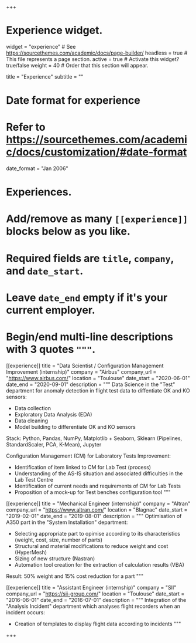 +++
# Experience widget.
widget = "experience"  # See https://sourcethemes.com/academic/docs/page-builder/
headless = true  # This file represents a page section.
active = true  # Activate this widget? true/false
weight = 40  # Order that this section will appear.

title = "Experience"
subtitle = ""

# Date format for experience
#   Refer to https://sourcethemes.com/academic/docs/customization/#date-format
date_format = "Jan 2006"

# Experiences.
#   Add/remove as many `[[experience]]` blocks below as you like.
#   Required fields are `title`, `company`, and `date_start`.
#   Leave `date_end` empty if it's your current employer.
#   Begin/end multi-line descriptions with 3 quotes `"""`.
[[experience]]
  title = "Data Scientist / Configuration Management Improvement (internship)"
  company = "Airbus"
  company_url = "https://www.airbus.com/"
  location = "Toulouse"
  date_start = "2020-06-01"
  date_end = "2020-09-01"
  description = """
  Data Science in the "Test" department for anomaly detection in flight test data to diffentiate OK and KO sensors:
  - Data collection
  - Exploratory Data Analysis (EDA)
  - Data cleaning
  - Model building to differentiate OK and KO sensors 
  
  Stack: Python, Pandas, NumPy, Matplotlib + Seaborn, Sklearn (Pipelines, StandardScaler, PCA, K-Mean), Jupyter
  
  
  Configuration Management (CM) for Laboratory Tests Improvement:
  - Identification of item linked to CM for Lab Test (process)
  - Understanding of the AS-IS situation and associated difficulties in the Lab Test Centre
  - Identification of current needs and requirements of CM for Lab Tests
  - Proposition of a mock-up for Test benches configuration tool
  """

[[experience]]
  title = "Mechanical Engineer (internship)"
  company = "Altran"
  company_url = "https://www.altran.com/"
  location = "Blagnac"
  date_start = "2019-02-01"
  date_end = "2019-08-01"
  description = """
  Optimisation of A350 part in the "System Installation" department:
  - Selecting appropriate part to opimise according to its characteristics (weight, cost, size, number of parts)
  - Structural and material modifications to reduce weight and cost (HyperMesh)
  - Sizing of new structure (Nastran)
  - Automation tool creation for the extraction of calculation results (VBA)
  
  Result: 50% weight and 15% cost reduction for a part
  """

[[experience]]
  title = "Assistant Engineer (internship)"
  company = "SII"
  company_url = "https://sii-group.com/"
  location = "Toulouse"
  date_start = "2016-06-01"
  date_end = "2016-07-01"
  description = """
  Integration of the "Analysis Incident" department which analyses flight recorders when an incident occurs:
  - Creation of templates to display flight data according to incidents
  """

+++
